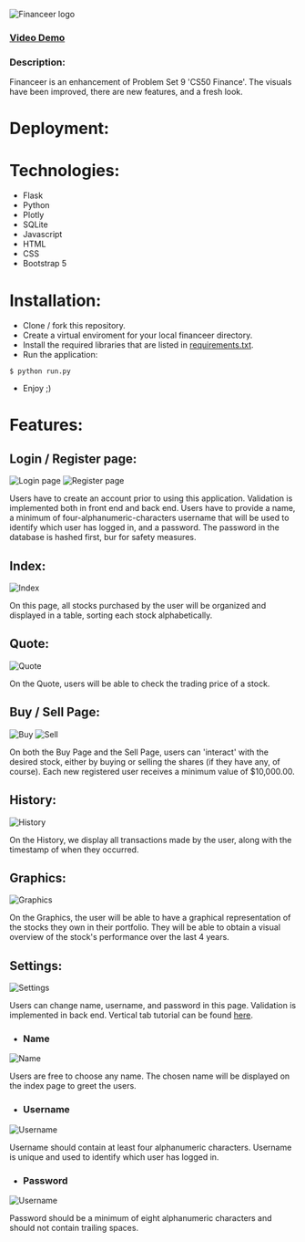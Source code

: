![Financeer logo](./application/static/img/logo.png)

### [Video Demo](https://www.youtube.com/watch?v=O3EnhRa78LA)

### Description:
Financeer is an enhancement of Problem Set 9 'CS50 Finance'. The visuals have been improved, there are new features, and a fresh look.

# Deployment:

### 

# Technologies:

- Flask
- Python
- Plotly
- SQLite
- Javascript
- HTML
- CSS
- Bootstrap 5

# Installation:

- Clone / fork this repository.
- Create a virtual enviroment for your local financeer directory.
- Install the required libraries that are listed in [requirements.txt](requirements.txt).
- Run the application:

```
$ python run.py
```
- Enjoy ;)

# Features:

## Login / Register page:

![Login page](/.application/static/img/login.png)
![Register page](./application/static/img/register.png)

Users have to create an account prior to using this application. Validation is implemented both in front end and back end. Users have to provide a name, a minimum of four-alphanumeric-characters username that will be used to identify which user has logged in, and a password. The password in the database is hashed first, bur for safety measures.

## Index:

![Index](./application/static/img/index.png)

On this page, all stocks purchased by the user will be organized and displayed in a table, sorting each stock alphabetically.

## Quote:

![Quote](./application/static/img/buy.png)

On the Quote, users will be able to check the trading price of a stock.

## Buy / Sell Page:

![Buy](/application/static/img/quote.png)
![Sell](./application/static/img/sell.png)

On both the Buy Page and the Sell Page, users can 'interact' with the desired stock, either by buying or selling the shares (if they have any, of course). Each new registered user receives a minimum value of $10,000.00.

## History:

![History](./application/static/img/history.png)

On the History, we display all transactions made by the user, along with the timestamp of when they occurred.

## Graphics:

![Graphics](./application/static/img/graphics.png)

On the Graphics, the user will be able to have a graphical representation of the stocks they own in their portfolio. They will be able to obtain a visual overview of the stock's performance over the last 4 years.

## Settings:

![Settings](./application/static/img/settings.png)

Users can change name, username, and password in this page. Validation is implemented in back end. Vertical tab tutorial can be found [here](https://github.com/tromgy/bootstrap-5-vertical-tabs).

- ### Name

![Name](./application/static/img/s_name.png)

Users are free to choose any name. The chosen name will be displayed on the index page to greet the users.


- ### Username

![Username](./application/static/img/s_username.png)

Username should contain at least four alphanumeric characters. Username is unique and used to identify which user has logged in.

- ### Password

![Username](./application/static/img/s_password.png)

Password should be a minimum of eight alphanumeric characters and should not contain trailing spaces.
